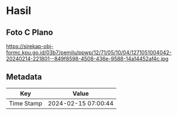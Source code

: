# Hasil

## Foto C Plano

https://sirekap-obj-formc.kpu.go.id/03b7/pemilu/ppwp/12/71/05/10/04/1271051004042-20240214-221801--849f8598-4508-436e-9588-14a14452af4c.jpg


## Metadata

| Key        | Value               |
| ---------- | ------------------- |
| Time Stamp | 2024-02-15 07:00:44 |



